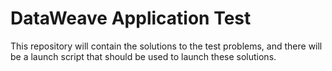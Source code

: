 DataWeave Application Test
========


This repository will contain the solutions to the test problems, and there will be 
a launch script that should be used to launch these solutions.

